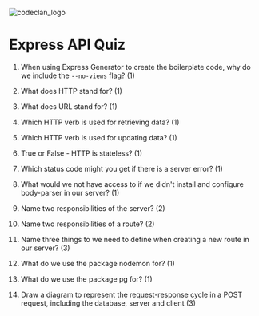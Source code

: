 ![codeclan_logo](https://user-images.githubusercontent.com/11422619/54070681-ca4c5200-425a-11e9-8cf8-cd6a191bc3cd.png)

# Express API Quiz

1. When using Express Generator to create the boilerplate code, why do we include the `--no-views` flag? (1)

2. What does HTTP stand for? (1)

3. What does URL stand for? (1)

4. Which HTTP verb is used for retrieving data? (1)

5. Which HTTP verb is used for updating data? (1)

6. True or False - HTTP is stateless? (1)

7. Which status code might you get if there is a server error? (1)

8. What would we not have access to if we didn't install and configure body-parser in our server? (1)

9. Name two responsibilities of the server? (2)

10. Name two responsibilities of a route? (2)

11. Name three things to we need to define when creating a new route in our server? (3)

12. What do we use the package nodemon for? (1)

13. What do we use the package pg for? (1)

14. Draw a diagram to represent the request-response cycle in a POST request, including the database, server and client (3)
